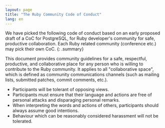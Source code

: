 ```yaml
---
layout: page
title: "The Ruby Community Code of Conduct"
lang: en
---
```


We have picked the following code of conduct based on an early proposed draft
of a CoC for PostgreSQL, for Ruby developer's community for safe,
productive collaboration.
Each Ruby related community (conference etc.) may pick their own CoC.
{: .summary}

This document provides community guidelines for a safe, respectful, productive,
and collaborative place for any person who is willing to contribute to the Ruby
community. It applies to all "collaborative space", which is defined as
community communications channels (such as mailing lists, submitted patches,
commit comments, etc.).

 * Participants will be tolerant of opposing views.
 * Participants must ensure that their language and actions are free of personal attacks and disparaging personal remarks.
 * When interpreting the words and actions of others, participants should always assume good intentions.
 * Behaviour which can be reasonably considered harassment will not be tolerated.
